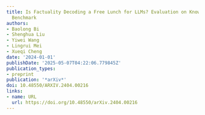 ```yaml
---
title: Is Factuality Decoding a Free Lunch for LLMs? Evaluation on Knowledge Editing
  Benchmark
authors:
- Baolong Bi
- Shenghua Liu
- Yiwei Wang
- Lingrui Mei
- Xueqi Cheng
date: '2024-01-01'
publishDate: '2025-05-07T04:22:06.779845Z'
publication_types:
- preprint
publication: '*arXiv*'
doi: 10.48550/ARXIV.2404.00216
links:
- name: URL
  url: https://doi.org/10.48550/arXiv.2404.00216
---
```


